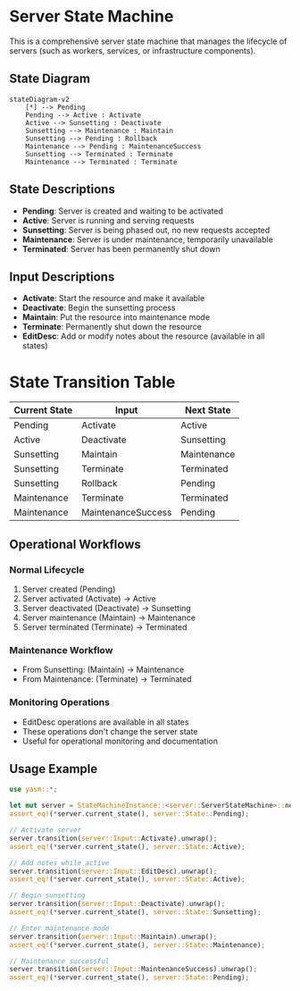 # Server State Machine

This is a comprehensive server state machine that manages the lifecycle of servers (such as workers, services, or infrastructure components).

## State Diagram

```mermaid
stateDiagram-v2
    [*] --> Pending
    Pending --> Active : Activate
    Active --> Sunsetting : Deactivate
    Sunsetting --> Maintenance : Maintain
    Sunsetting --> Pending : Rollback
    Maintenance --> Pending : MaintenanceSuccess
    Sunsetting --> Terminated : Terminate
    Maintenance --> Terminated : Terminate
```

## State Descriptions

- **Pending**: Server is created and waiting to be activated
- **Active**: Server is running and serving requests
- **Sunsetting**: Server is being phased out, no new requests accepted
- **Maintenance**: Server is under maintenance, temporarily unavailable
- **Terminated**: Server has been permanently shut down

## Input Descriptions

- **Activate**: Start the resource and make it available
- **Deactivate**: Begin the sunsetting process
- **Maintain**: Put the resource into maintenance mode
- **Terminate**: Permanently shut down the resource
- **EditDesc**: Add or modify notes about the resource (available in all states)
# State Transition Table

| Current State | Input | Next State |
|---------------|-------|------------|
| Pending | Activate | Active |
| Active | Deactivate | Sunsetting |
| Sunsetting | Maintain | Maintenance |
| Sunsetting | Terminate | Terminated |
| Sunsetting | Rollback | Pending |
| Maintenance | Terminate | Terminated |
| Maintenance | MaintenanceSuccess | Pending |

## Operational Workflows

### Normal Lifecycle
1. Server created (Pending)
2. Server activated (Activate) → Active
3. Server deactivated (Deactivate) → Sunsetting
4. Server maintenance (Maintain) → Maintenance
5. Server terminated (Terminate) → Terminated

### Maintenance Workflow
- From Sunsetting: (Maintain) → Maintenance
- From Maintenance: (Terminate) → Terminated

### Monitoring Operations
- EditDesc operations are available in all states
- These operations don't change the server state
- Useful for operational monitoring and documentation

## Usage Example

```rust
use yasm::*;

let mut server = StateMachineInstance::<server::ServerStateMachine>::new();
assert_eq!(*server.current_state(), server::State::Pending);

// Activate server
server.transition(server::Input::Activate).unwrap();
assert_eq!(*server.current_state(), server::State::Active);

// Add notes while active
server.transition(server::Input::EditDesc).unwrap();
assert_eq!(*server.current_state(), server::State::Active);

// Begin sunsetting
server.transition(server::Input::Deactivate).unwrap();
assert_eq!(*server.current_state(), server::State::Sunsetting);

// Enter maintenance mode
server.transition(server::Input::Maintain).unwrap();
assert_eq!(*server.current_state(), server::State::Maintenance);

// Maintenance successful
server.transition(server::Input::MaintenanceSuccess).unwrap();
assert_eq!(*server.current_state(), server::State::Pending);
```
